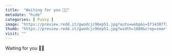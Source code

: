 ```yaml
---
title:  "Waiting for you 👅👅"
metadate: "hide"
categories: [ Pussy ]
image: "https://preview.redd.it/gwodcjc96ep51.jpg?auto=webp&s=5f14387f2dace0294ee0de1780af6ee475459aad"
thumb: "https://preview.redd.it/gwodcjc96ep51.jpg?width=1080&crop=smart&auto=webp&s=42459b1532a3e730ab642c75a956d7862df65cb8"
visit: ""
---
```

Waiting for you 👅👅

